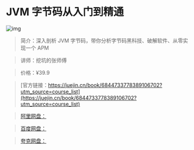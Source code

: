 # JVM 字节码从入门到精通

![img](../../assets/16a494a010897252~tplv-t2oaga2asx-no-mark:280:280:200:280.png)

> 简介：深入剖析 JVM 字节码，带你分析字节码黑科技、破解软件、从零实现一个 APM

> 讲师：挖坑的张师傅

> 价格：¥39.9

> [官方链接：https://juejin.cn/book/6844733778389106702?utm_source=course_list](https://juejin.cn/book/6844733778389106702?utm_source=course_list)

> [阿里网盘：]()

> [百度网盘：]()

> [夸克网盘：]()
